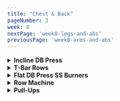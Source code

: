 ```yaml
---
title: "Chest & Back"
pageNumber: 3
week: 8
nextPage: 'week8-legs-and-abs'
previousPage: 'week8-arms-and-abs'
---
```


<details>
<summary><b>Incline DB Press</b></summary>

<figure class="video_container">
  <video controls={true}>
    <source src="https://github.com/jakebayliss/jpfitness/assets/101162903/bd252ef6-432b-4262-94e4-1abf2ad90b36" type="video/mp4">
  </video>
</figure>

- Heavily influenced incline chest routine as I have always felt my lower chest grows faster than my upper - thus I like to focus on my upper and really go for that full look

- Careful with your form picking up heavy dumbbells, I know better than most about annoying back pain caused from the gym

- Bench angle determines where on your chest is activated - the higher up you go (to a certain point then it becomes majoritively shoulders) the more upper chest it works

- If you're happy with where your upper chest is and you'd much rather work your entire chest then scroll down to the 'bench' section and implement dumbbell flat bench here

- Form is crucial here, especially as you increase weight - careful not to go below your shoulder line on the downward part of movement

- I'm currently on 40kg dumbbells for incline press, 6 reps, working my way up to 8 reps gradually!

</details>

<details>
<summary><b>T-Bar Rows</b></summary>

<figure class="video_container">
  <video controls={true}>
    <source src="https://github.com/jakebayliss/jpfitness/assets/101162903/020282fd-4df4-43b4-9f2c-453d9984807c" type="video/mp4">
  </video>
</figure>

- Form form form - don't go too heavy until you've got your form 100% down

- Do not injure your back doing these, be extremely careful and if you have any doubts ask a gym employee for assistance

- For similar reasons to not doing deadlifts my T-bar row weight is not that high - I'm mainly concerned about form so will max out at around two plates

- Currently on 2 20kg plates and one 5 kg plate going for 12 reps per set

</details>

<details>
<summary><b>Flat DB Press SS Burners</b></summary>

<figure class="video_container">
  <video controls={true}>
    <source src="https://github.com/jakebayliss/jpfitness/assets/101162903/5b623dce-681b-4066-ba18-b7e0be72c57b" type="video/mp4">
  </video>
</figure>

- Position your arms as close as you can to mine in the video - don't flair your elbows out and don't have them touching your obliques either - go in the middle

- Keep dumbbells angled at 45 degrees as I have, not straight in line with your shoulders as most people do

- Bring dumbbells back down in-line with your chest, pause briefly then EXPLODE and push upwards til your elbows are locked once again

- Once you've done 8 reps lock the dumbbells together (as demonstrated in the video) and go to failure with this burner set

- I'm currently on roughly 25kg for this superset - any heavier and the burner set becomes nearly impossible for me!

</details>

<details>
<summary><b>Row Machine</b></summary>

<figure class="video_container">
  <video controls={true}>
    <source src="https://github.com/jakebayliss/jpfitness/assets/101162903/be8a1dab-35ec-4dae-ba87-641fd450c4de" type="video/mp4">
  </video>
</figure>

- Essential upper back exercise to give yourself that swole look

- Strict form as always, make sure to pull all the way back, PAUSE, then slowly release back to an extended arm position

- Amazing point to include your dropset for today - do 3 working sets then dropset the last (4th) set baby!!

- I'm currently on roughly 50kg for 10 reps! 

</details>

<details>
<summary><b>Pull-Ups</b></summary>

<figure class="video_container">
  <video controls={true}>
    <source src="https://github.com/jakebayliss/jpfitness/assets/101162903/0f958bb8-56d0-4fea-b417-13ba49ad6869" type="video/mp4">
  </video>
</figure>

- x3 sets of pull ups (preferably non-assisted) but if you require assistance then that's perfectly fine too!

- If you can only do a handful of reps that's totally fine too, keep at it and gradually build yourself up to 8-12 reps

- Here I'm looking to pull up with the lats and back - not with your arms, get your head as high as possible and hold at the top

- As many bodyweight reps as you can for 3 sets!

<details>
<summary><b>Bench</b></summary>

<figure class="video_container">
  <video controls={true}>
    <source src="https://github.com/jakebayliss/jpfitness/assets/101162903/3a4c57f0-350e-4f34-ac68-8f31df85b063" type="video/mp4">
  </video>
</figure>

- Go FKN HEAVYYYYYYY!!! I want you doing MAX 6 reps - so find a weight where you can barely do 5 reps then push for that 6th - use a spot if you need! 
  
- Slow and controlled, come down to just above your chest every rep, don't bounce the bar off it but make sure you get full range of motion

- If you're unsure or not confident in yourself as you're just starting out then get someone friendly in the gym to come assist/spot you!

- Typically rep 70kg after a long chest session for 3-4 sets but today I'm doing 80kg!

</details>

<details>
<summary><b>Cables (Up & Down)</b></summary>

<figure class="video_container">
  <video controls={true}>
    <source src="https://github.com/jakebayliss/jpfitness/assets/101162903/c0210bf8-9ee6-4800-b910-5776277e9497" type="video/mp4">
  </video>
</figure>

- You MUST do the 15 push-ups in between sets today. So I want every set of cables superset with push ups for x4 total sets

- Position the cables at or slightly above head height

- Position yourself at the centre of the machine, then step forward into the space in front and lock your legs in place

- I'm then looking to find the perfect arm angle (the same angle you used on incline DB flys up above) to maximise chest gains while minimising shoulder injuries

- Lock your arms in place and pull with your chest, squeezing as hard as you can as your hands touch

- I do 12.5kg in downward flys for 10 reps 

<figure class="video_container">
  <video controls={true}>
    <source src="https://github.com/jakebayliss/jpfitness/assets/101162903/da2a3c73-eb8f-4ac2-ab6d-24fca3e48929" type="video/mp4">
  </video>
</figure>

- As above, position yourself in the centre of the machine but this time don't step forward

- Legs shoulder width apart, arms similar angle to above

- Stick your chest out and pull up with your chest, activating it the whole way through

- Squeeze at the top, 12 reps minimum and now is when I would superset with pushups if you have it in you!

- I do 10.5kg for 8 reps in this direction

</details>
